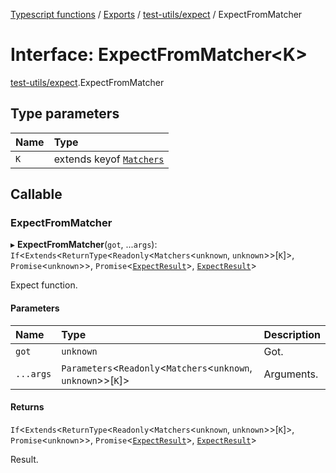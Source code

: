 [Typescript functions](../index.md) / [Exports](../modules.md) / [test-utils/expect](../modules/test_utils_expect.md) / ExpectFromMatcher

# Interface: ExpectFromMatcher<K\>

[test-utils/expect](../modules/test_utils_expect.md).ExpectFromMatcher

## Type parameters

| Name | Type |
| :------ | :------ |
| `K` | extends keyof [`Matchers`](../modules/test_utils_expect.md#matchers) |

## Callable

### ExpectFromMatcher

▸ **ExpectFromMatcher**(`got`, ...`args`): `If`<`Extends`<`ReturnType`<`Readonly`<`Matchers`<`unknown`, `unknown`\>\>[`K`]\>, `Promise`<`unknown`\>\>, `Promise`<[`ExpectResult`](test_utils_expect.ExpectResult.md)\>, [`ExpectResult`](test_utils_expect.ExpectResult.md)\>

Expect function.

#### Parameters

| Name | Type | Description |
| :------ | :------ | :------ |
| `got` | `unknown` | Got. |
| `...args` | `Parameters`<`Readonly`<`Matchers`<`unknown`, `unknown`\>\>[`K`]\> | Arguments. |

#### Returns

`If`<`Extends`<`ReturnType`<`Readonly`<`Matchers`<`unknown`, `unknown`\>\>[`K`]\>, `Promise`<`unknown`\>\>, `Promise`<[`ExpectResult`](test_utils_expect.ExpectResult.md)\>, [`ExpectResult`](test_utils_expect.ExpectResult.md)\>

Result.
